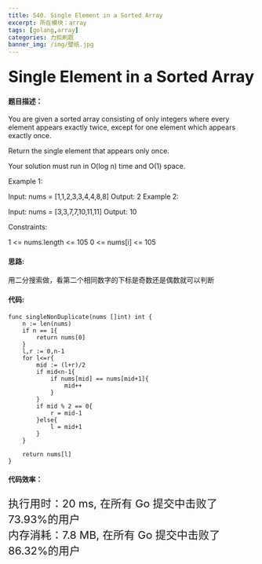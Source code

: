 ```yaml
---
title: 540. Single Element in a Sorted Array
excerpt: 所在模块：array
tags: [golang,array]
categories: 力扣刷题
banner_img: /img/壁纸.jpg
---
```


### <font size=6px>Single Element in a Sorted Array</font>

#### 题目描述：

You are given a sorted array consisting of only integers where every element appears exactly twice, except for one element which appears exactly once.

Return the single element that appears only once.

Your solution must run in O(log n) time and O(1) space.

 

Example 1:

Input: nums = [1,1,2,3,3,4,4,8,8]
Output: 2
Example 2:

Input: nums = [3,3,7,7,10,11,11]
Output: 10


Constraints:

1 <= nums.length <= 105
0 <= nums[i] <= 105

#### 思路:

用二分搜索做，看第二个相同数字的下标是奇数还是偶数就可以判断

#### 代码:

```golang
func singleNonDuplicate(nums []int) int {
    n := len(nums)
    if n == 1{
        return nums[0]
    }
    l,r := 0,n-1
    for l<=r{
        mid := (l+r)/2
        if mid<n-1{
            if nums[mid] == nums[mid+1]{
                mid++
            }
        }
        if mid % 2 == 0{
            r = mid-1
        }else{
            l = mid+1
        }
    }
    
    return nums[l]
}
```

#### 代码效率：

<p class="note note-primary"; style="font-size:22px">
   执行用时：20 ms, 在所有 Go 提交中击败了73.93%的用户<br>
   内存消耗：7.8 MB, 在所有 Go 提交中击败了86.32%的用户
</p>



